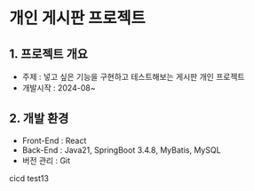 # 개인 게시판 프로젝트

## 1. 프로젝트 개요

- 주제 : 넣고 싶은 기능을 구현하고 테스트해보는 게시판 개인 프로젝트
- 개발시작 : 2024-08~

## 2. 개발 환경

- Front-End : React
- Back-End : Java21, SpringBoot 3.4.8, MyBatis, MySQL
- 버전 관리 : Git

cicd test13
